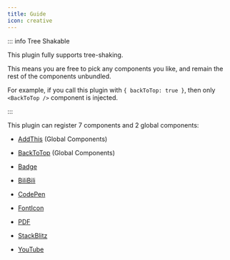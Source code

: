 ```yaml
---
title: Guide
icon: creative
---
```


::: info Tree Shakable

This plugin fully supports tree-shaking.

This means you are free to pick any components you like, and remain the rest of the components unbundled.

For example, if you call this plugin with `{ backToTop: true }`, then only `<BackToTop />` component is injected.

:::

This plugin can register 7 components and 2 global components:

- [AddThis](addthis.md) (Global Components)

- [BackToTop](backtotop.md) (Global Components)

- [Badge](badge.md)

- [BiliBili](bilibili.md)

- [CodePen](codepen.md)

- [FontIcon](fonticon.md)

- [PDF](pdf.md)

- [StackBlitz](stackblitz.md)

- [YouTube](youtube.md)
